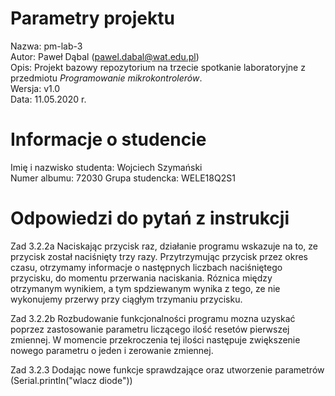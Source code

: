 # Parametry projektu

Nazwa: pm-lab-3  
Autor: Paweł Dąbal (pawel.dabal@wat.edu.pl)  
Opis: Projekt bazowy repozytorium na trzecie spotkanie laboratoryjne z przedmiotu _Programowanie mikrokontrolerów_.  
Wersja: v1.0  
Data: 11.05.2020 r.

# Informacje o studencie

Imię i nazwisko studenta: Wojciech Szymański     
Numer albumu: 72030
Grupa studencka: WELE18Q2S1

# Odpowiedzi do pytań z instrukcji
Zad 3.2.2a
Naciskając przycisk raz, działanie programu wskazuje na to, ze przycisk został naciśnięty trzy razy. Przytrzymując przycisk przez okres czasu, otrzymamy informacje o następnych liczbach naciśniętego przycisku, do momentu przerwania naciskania. Róznica między otrzymanym wynikiem, a tym spdziewanym wynika z tego, ze nie wykonujemy przerwy przy ciągłym trzymaniu przycisku.

Zad 3.2.2b
Rozbudowanie funkcjonalności programu mozna uzyskać poprzez zastosowanie parametru liczącego ilość resetów pierwszej zmiennej. W momencie przekroczenia tej ilości następuje zwiększenie nowego parametru o jeden i zerowanie zmiennej.

Zad 3.2.3
Dodając nowe funkcje sprawdzające oraz utworzenie parametrów  (Serial.println("wlacz diode")) 